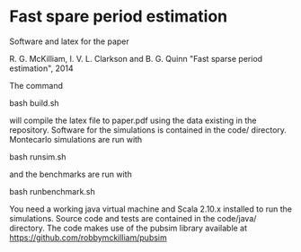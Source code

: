 Fast spare period estimation
============================

Software and latex for the paper

R. G. McKilliam, I. V. L. Clarkson and B. G. Quinn "Fast sparse period estimation", 2014

The command

bash build.sh

will compile the latex file to paper.pdf using the data existing in the repository.  Software for the simulations is contained in the code/ directory.  Montecarlo simulations are run with

bash runsim.sh

and the benchmarks are run with

bash runbenchmark.sh

You need a working java virtual machine and Scala 2.10.x installed to run the simulations. Source code and tests are contained in the code/java/ directory. The code makes use of the pubsim library available at https://github.com/robbymckilliam/pubsim
